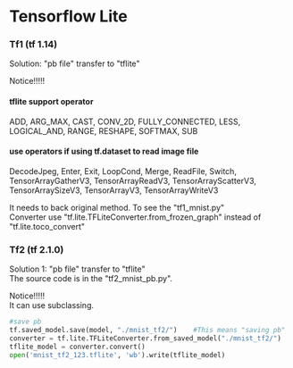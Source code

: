 # Tensorflow Lite  
### Tf1 (tf 1.14)  
Solution: "pb file" transfer to "tflite"   
  
Notice!!!!!  
#### tflite support operator  
ADD, ARG_MAX, CAST, CONV_2D, FULLY_CONNECTED, LESS, LOGICAL_AND, RANGE, RESHAPE, SOFTMAX, SUB  
#### use operators if using tf.dataset to read image file
DecodeJpeg, Enter, Exit, LoopCond, Merge, ReadFile, Switch, TensorArrayGatherV3, TensorArrayReadV3, TensorArrayScatterV3, TensorArraySizeV3, TensorArrayV3, TensorArrayWriteV3  
  
It needs to back original method.  To see the "tf1_mnist.py"  
Converter use "tf.lite.TFLiteConverter.from_frozen_graph" instead of "tf.lite.toco_convert"  
  
  
### Tf2 (tf 2.1.0)  
Solution 1: "pb file" transfer to "tflite"  
The source code is in the "tf2_mnist_pb.py".  
  
Notice!!!!!  
It can use subclassing.
```python  
#save pb
tf.saved_model.save(model, "./mnist_tf2/")    #This means "saving pb"
converter = tf.lite.TFLiteConverter.from_saved_model("./mnist_tf2/")
tflite_model = converter.convert()
open('mnist_tf2_123.tflite', 'wb').write(tflite_model)  
```

